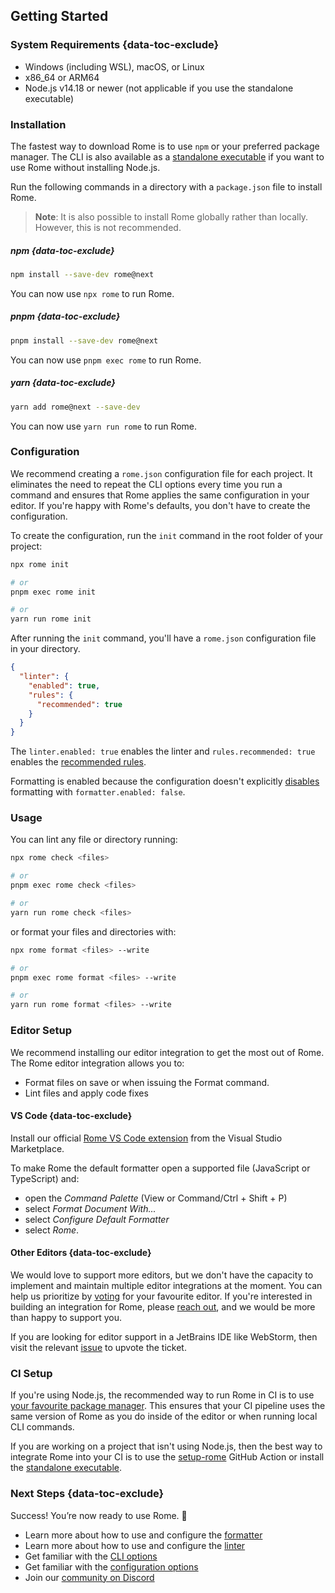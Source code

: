 ## Getting Started

### System Requirements {data-toc-exclude}

* Windows (including WSL), macOS, or Linux
* x86_64 or ARM64
* Node.js v14.18 or newer (not applicable if you use the standalone executable)

### Installation

The fastest way to download Rome is to use `npm` or your preferred package manager. The CLI is also available as a [standalone executable](/standalone-executable) if you want to use Rome without installing Node.js.

Run the following commands in a directory with a `package.json` file to install Rome.

> **Note**: It is also possible to install Rome globally rather than locally. However, this is not recommended.


##### npm {data-toc-exclude}

```bash
npm install --save-dev rome@next
```

You can now use `npx rome` to run Rome.

##### pnpm {data-toc-exclude}

```bash
pnpm install --save-dev rome@next
```

You can now use `pnpm exec rome` to run Rome.


##### yarn {data-toc-exclude}

```bash
yarn add rome@next --save-dev
```

You can now use `yarn run rome` to run Rome.

### Configuration

We recommend creating a `rome.json` configuration file for each project. It eliminates  the need to repeat the CLI options every time you run a command and ensures that Rome applies the same configuration in your editor. If you're happy with Rome's defaults, you don't have to create the configuration.

To create the configuration, run the `init` command in the root folder of your project:

```bash
npx rome init

# or
pnpm exec rome init

# or
yarn run rome init
```

After running the `init` command, you'll have a `rome.json` configuration file in your directory.

```json
{
  "linter": {
    "enabled": true,
    "rules": {
      "recommended": true
    }
  }
}
```


The `linter.enabled: true` enables the linter and `rules.recommended: true` enables the [recommended rules](/docs/lint/rules/).

Formatting is enabled because the configuration doesn't explicitly [disables](/docs/#formatterenabled) formatting with `formatter.enabled: false`.



### Usage

You can lint any file or directory running:

```bash
npx rome check <files>

# or
pnpm exec rome check <files>

# or
yarn run rome check <files>
```

or format your files and directories with:


```bash
npx rome format <files> --write

# or
pnpm exec rome format <files> --write

# or
yarn run rome format <files> --write
```


<!-- Make sure to update the redirect in `static/_redirects` when changing the editors title -->
### Editor Setup

We recommend installing our editor integration to get the most out of Rome. The Rome editor integration allows you to:

* Format files on save or when issuing the Format command.
* Lint files and apply code fixes

#### VS Code {data-toc-exclude}

Install our official [Rome VS Code extension](https://marketplace.visualstudio.com/items?itemName=rome.rome) from the Visual Studio Marketplace.

To make Rome the default formatter open a supported file (JavaScript or TypeScript) and:

* open the *Command Palette* (View or Command/Ctrl + Shift + P)
* select  *Format Document With...*
* select *Configure Default Formatter*
* select *Rome*.

#### Other Editors {data-toc-exclude}

We would love to support more editors, but we don't have the capacity to implement and maintain multiple editor integrations at the moment. You can help us prioritize by [voting](https://github.com/rome/tools/discussions/3544) for your favourite editor. If you're interested in building an integration for Rome, please [reach out](https://github.com/rome/tools/issues/2390), and we would be more than happy to support you.

If you are looking for editor support in a JetBrains IDE like WebStorm, then visit the relevant [issue](https://youtrack.jetbrains.com/issue/WEB-46895/Support-for-Romejs) to upvote the ticket.


### CI Setup

If you're using Node.js, the recommended way to run Rome in CI is to use [your favourite package manager](/docs/#installation). This ensures that your CI pipeline uses the same version of Rome as you do inside of the editor or when running local CLI commands.


If you are working on a project that isn't using Node.js, then the best way to integrate Rome into your CI is to use the [setup-rome](https://github.com/rome/setup-rome#usage) GitHub Action or install the [standalone executable](/standalone-executable).


### Next Steps {data-toc-exclude}

Success! You’re now ready to use Rome. 🥳

* Learn more about how to use and configure the [formatter](/docs/#formatter)
* Learn more about how to use and configure the [linter](/docs/#linter)
* Get familiar with the [CLI options](/docs/#cli)
* Get familiar with the [configuration options](/docs/#romejson)
* Join our [community on Discord](https://discord.gg/rome)
